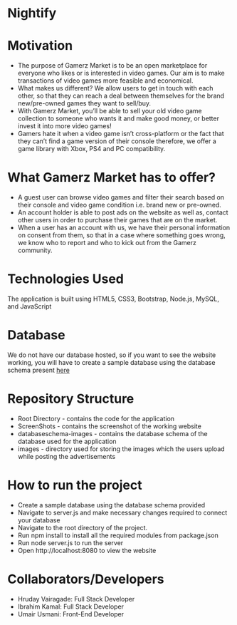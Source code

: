 
# Nightify

# Motivation 
* The purpose of Gamerz Market is to be an open marketplace for everyone who likes or is interested in video games. Our aim is to make transactions of video games more feasible and economical. 
* What makes us different? We allow users to get in touch with each other, so that they can reach a deal between themselves for the brand new/pre-owned games they want to sell/buy.
* With Gamerz Market, you’ll be able to sell your old video game collection to someone who wants it and make good money, or better invest it into more video games! 
* Gamers hate it when a video game isn’t cross-platform or the fact that they can’t find a game version of their console therefore, we offer a game library with Xbox, PS4 and PC compatibility. 

# What Gamerz Market has to offer? 
* A guest user can browse video games and filter their search based on their console and video game condition i.e. brand new or pre-owned.
* An account holder is able to post ads on the website as well as, contact other users in order to purchase their games that are on the market. 
* When a user has an account with us, we have their personal information on consent from them, so that in a case where something goes wrong, we know who to report and who to kick out from the Gamerz community.  

# Technologies Used
The application is built using HTML5, CSS3, Bootstrap, Node.js, MySQL, and JavaScript

# Database
We do not have our database hosted, so if you want to see the website working, you will have to create a sample database using the database schema present [here](https://github.com/ibrahimkamal7/GamerzMarket/tree/master/databaseschema-images)

# Repository Structure
* Root Directory - contains the code for the application
* ScreenShots - contains the screenshot of the working website
* databaseschema-images - contains the database schema of the database used for the application
* images - directory used for storing the images which the users upload while posting the advertisements

# How to run the project
* Create a sample database using the database schema provided
* Navigate to server.js and make necessary changes required to connect your database
* Navigate to the root directory of the project.
* Run npm install to install all the required modules from package.json
* Run node server.js to run the server
* Open http://localhost:8080 to view the website

# Collaborators/Developers
* Hruday Vairagade: Full Stack Developer
* Ibrahim Kamal: Full Stack Developer
* Umair Usmani: Front-End Developer
